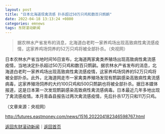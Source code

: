 ```yaml
---
layout: post
title: "日本北海道现禽流感 扑杀超过50万只鸡和数百只鸸鹋"
date: 2022-04-18 13:13:24 +0800
categories: emnews
tags: 东财滚动新闻
---
```

> 据农林水产省发布的消息，北海道白老町一家养鸡场出现高致病性禽流感疫情，这家养鸡场饲养的52万只鸡将被全部扑杀。（央视网）

<p>日本农林水产省当地时间16日宣布，北海道两家禽类养殖场出现高致病性禽流感疫情，当地决定扑杀超过50万只鸡和数百只鸸鹋。据农林水产省发布的消息，北海道白老町一家养鸡场出现高致病性禽流感疫情，这家养鸡场饲养的52万只鸡将被全部扑杀。此外，北海道网走市一家禽类养殖场发现有鸸鹋感染高致病性禽流感病毒，这家养殖场饲养的大约100只鸡和500只鸸鹋也将被全部扑杀。据日本媒体报道，这是日本第一次发现鸸鹋感染高致病性禽流感病毒。日本最近几年多地出现了禽流感疫情。本月青森县报告过两次禽流感疫情，先后扑杀17万只和11万只鸡。</p><p></p><p class="em_media">（文章来源：央视网）</p>

<http://futures.eastmoney.com/news/1516,202204182346598767.html>

[返回东财滚动新闻](//finews.withounder.com/emnews/)｜[返回首页](//finews.withounder.com/)